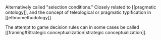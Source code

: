 Alternatively called "selection conditions." Closely related to [[pragmatic ontology]], and the concept of teleological or pragmatic typification in [[ethnomethodology]].

The attempt to game decision rules can in some cases be called [[framing#Strategic conceptualization|strategic conceptualization]].